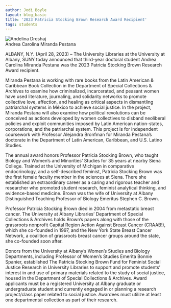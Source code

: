 ```yaml
---
author: Jodi Boyle
layout: blog_basic
title: '2023 Patricia Stocking Brown Research Award Recipient'
tags: students
---
```

<div class="entry-body">

 <div class="row">
  <div class="col-sm-3 mx-auto">
    <div class="thumbnail">
      <img class="img-fluid" src="{{ site.url }}/posts-img/Andrea_Carolina_Miranda_Pestana.jpg" alt="Andelina Dreshaj">
	    <div class="caption text-center">Andrea Carolina Miranda Pestana </div>
    </div>
  </div>
 <p></p>
 <p></p>
 <p></p>
<p>ALBANY, N.Y. (April 28, 2023) – The University Libraries at the University at Albany, SUNY today announced that third-year doctoral student Andrea Carolina Miranda Pestana was the 2023 Patricia Stocking Brown Research Award recipient.</p>

<p>Miranda Pestana is working with rare books from the Latin American & Caribbean Book Collection in the Department of Special Collections & Archives to examine how criminalized, incarcerated, and peasant women have used literature, journaling, and solidarity networks to promote collective love, affection, and healing as critical aspects in dismantling patriarchal systems in México to achieve social justice. In the project, Miranda Pestana will also examine how political revolutions can be conceived as actions developed by women collectives to disband neoliberal policies and exploit communities imposed by Latin American nation-states, corporations, and the patriarchal system. This project is for independent coursework with Professor Alejandra Bronfman for Miranda Pestana’s doctorate in the Department of Latin American, Caribbean, and U.S. Latino Studies.</p>
<p>The annual award honors Professor Patricia Stocking Brown, who taught Biology and Women’s and Minorities’ Studies for 35 years at nearby Siena College. Trained at the University of Michigan in comparative endocrinology, and a self-described feminist, Patricia Stocking Brown was the first female faculty member in the sciences at Siena. There she established an extraordinary career as a caring and rigorous teacher and researcher who promoted student research, feminist analytical thinking, and evidence-based medicine. Brown was the wife of University at Albany Distinguished Teaching Professor of Biology Emeritus Stephen C. Brown.</p>
<p>Professor Patricia Stocking Brown died in 2004 from metastatic breast cancer. The University at Albany Libraries’ Department of Special Collections & Archives holds Brown’s papers along with those of the grassroots nonprofit Capital Region Action Against Breast Cancer (CRAAB!), which she co-founded in 1997, and the New York State Breast Cancer Network, a coalition of grassroots breast cancer groups around the state, she co-founded soon after. </p>

<p>Donors from the University at Albany’s Women’s Studies and Biology Departments, including Professor of Women’s Studies Emerita Bonnie Spanier, established The Patricia Stocking Brown Fund for Feminist Social Justice Research in University Libraries to support and promote students’ interest in and use of primary materials related to the study of social justice, housed in the Department of Special Collections & Archives. Award applicants must be a registered University at Albany graduate or undergraduate student and currently engaged in or planning a research project/class paper related to social justice. Awardees must utilize at least one departmental collection as part of their research. </p>

